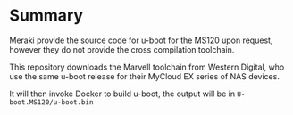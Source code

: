 # Summary

Meraki provide the source code for u-boot for the MS120 upon request, however they do not provide the cross compilation toolchain.

This repository downloads the Marvell toolchain from Western Digital, who use the same u-boot release for their MyCloud EX series of NAS devices.

It will then invoke Docker to build u-boot, the output will be in `U-boot.MS120/u-boot.bin`
